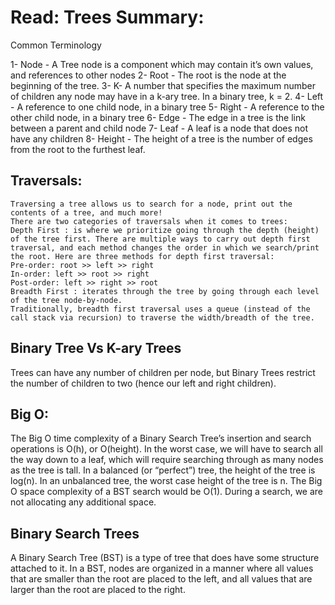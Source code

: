 # Read: Trees Summary:
Common Terminology

1- Node - A Tree node is a component which may contain it’s own values, and references to other nodes
2- Root - The root is the node at the beginning of the tree.
3- K- A number that specifies the maximum number of children any node may have in a k-ary tree. In a binary tree, k = 2.
4- Left - A reference to one child node, in a binary tree
5-  Right - A reference to the other child node, in a binary tree
6- Edge - The edge in a tree is the link between a parent and child node
7- Leaf - A leaf is a node that does not have any children
8- Height - The height of a tree is the number of edges from the root to the furthest leaf.



## Traversals:

    Traversing a tree allows us to search for a node, print out the contents of a tree, and much more!
    There are two categories of traversals when it comes to trees:
    Depth First : is where we prioritize going through the depth (height) of the tree first. There are multiple ways to carry out depth first traversal, and each method changes the order in which we search/print the root. Here are three methods for depth first traversal:
    Pre-order: root >> left >> right
    In-order: left >> root >> right
    Post-order: left >> right >> root
    Breadth First : iterates through the tree by going through each level of the tree node-by-node.
    Traditionally, breadth first traversal uses a queue (instead of the call stack via recursion) to traverse the width/breadth of the tree.

## Binary Tree Vs K-ary Trees

Trees can have any number of children per node, but Binary Trees restrict the number of children to two (hence our left and right children).

## Big O:

The Big O time complexity of a Binary Search Tree’s insertion and search operations is O(h), or O(height). In the worst case, we will have to search all the way down to a leaf, which will require searching through as many nodes as the tree is tall. In a balanced (or “perfect”) tree, the height of the tree is log(n). In an unbalanced tree, the worst case height of the tree is n.
The Big O space complexity of a BST search would be O(1). During a search, we are not allocating any additional space.

## Binary Search Trees

A Binary Search Tree (BST) is a type of tree that does have some structure attached to it. In a BST, nodes are organized in a manner where all values that are smaller than the root are placed to the left, and all values that are larger than the root are placed to the right.
